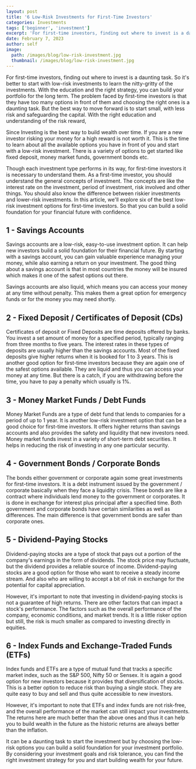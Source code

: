 ```yaml
---
layout: post
title: '6 Low-Risk Investments for First-Time Investors'
categories: Investments
tags: ['beginner', 'investment']
excerpt: 'For first-time investors, finding out where to invest is a daunting task. So it is better to start with low-risk investments to learn the nitty-gritty of the investments.'
date: February 7, 2023
author: self
image:
  path: /images/blog/low-risk-investment.jpg
  thumbnail: /images/blog/low-risk-investment.jpg
---
```


For first-time investors, finding out where to invest is a daunting task. So it's better to start with low-risk investments to learn the nitty-gritty of the investments. With the education and the right strategy, you can build your portfolio for the long term. The problem faced by first-time investors is that they have too many options in front of them and choosing the right ones is a daunting task. But the best way to move forward is to start small, with less risk and safeguarding the capital. With the right education and understanding of the risk reward,

Since Investing is the best way to build wealth over time. If you are a new investor risking your money for a high reward is not worth it. This is the time to learn about all the available options you have in front of you and start with a low-risk investment. There is a variety of options to get started like fixed deposit, money market funds, government bonds etc.

Though each investment type performs in its way, for first-time investors it is necessary to understand them. As a first-time investor, you should understand the general concepts of investment. The concepts are like the interest rate on the investment, period of investment, risk involved and other things. You should also know the difference between riskier investments and lower-risk investments. In this article, we'll explore six of the best low-risk investment options for first-time investors. So that you can build a solid foundation for your financial future with confidence.

## 1 - Savings Accounts

Savings accounts are a low-risk, easy-to-use investment option. It can help new investors build a solid foundation for their financial future. By starting with a savings account, you can gain valuable experience managing your money, while also earning a return on your investment. The good thing about a savings account is that in most countries the money will be insured which makes it one of the safest options out there.

Savings accounts are also liquid, which means you can access your money at any time without penalty. This makes them a great option for emergency funds or for the money you may need shortly.

## 2 - Fixed Deposit / Certificates of Deposit (CDs)

Certificates of deposit or Fixed Deposits are time deposits offered by banks. You invest a set amount of money for a specified period, typically ranging from three months to five years. The interest rates in these types of deposits are usually higher than the savings accounts. Most of the fixed deposits give higher returns when it is booked for 1 to 3 years. This is another good option for first-time investors because they are again one of the safest options available. They are liquid and thus you can access your money at any time. But there is a catch, if you are withdrawing before the time, you have to pay a penalty which usually is 1%.

## 3 - Money Market Funds / Debt Funds

Money Market Funds are a type of debt fund that lends to companies for a period of up to 1 year. It is another low-risk investment option that can be a good choice for first-time investors. It offers higher returns than savings accounts and also provides the safety and liquidity that new investors need. Money market funds invest in a variety of short-term debt securities. It helps in reducing the risk of investing in any one particular security.

## 4 - Government Bonds / Corporate Bonds

The bonds either government or corporate again some great investments for first-time investors. It is a debt instrument issued by the government / corporate basically when they face a liquidity crisis. These bonds are like a contract where individuals lend money to the government or corporates. It is done in exchange for interest plus principal after a specified time. Both government and corporate bonds have certain similarities as well as differences. The main difference is that government bonds are safer than corporate ones.

## 5 - Dividend-Paying Stocks

Dividend-paying stocks are a type of stock that pays out a portion of the company's earnings in the form of dividends. The stock price may fluctuate, but the dividend provides a reliable source of income. Dividend-paying stocks are a good option for those who want to receive a steady income stream. And also who are willing to accept a bit of risk in exchange for the potential for capital appreciation.

However, it's important to note that investing in dividend-paying stocks is not a guarantee of high returns. There are other factors that can impact a stock's performance. The factors such as the overall performance of the company, economic conditions, and market trends. It is a little risker option but still, the risk is much smaller as compared to investing directly in equities.

## 6 - Index Funds and Exchange-Traded Funds (ETFs)

Index funds and ETFs are a type of mutual fund that tracks a specific market index, such as the S&P 500, Nifty 50 or Sensex. It is again a good option for new investors because it provides that diversification of stocks. This is a better option to reduce risk than buying a single stock. They are quite easy to buy and sell and thus quite accessible to new investors.


However, it's important to note that ETFs and index funds are not risk-free, and the overall performance of the market can still impact your investments. The returns here are much better than the above ones and thus it can help you to build wealth in the future as the historic returns are always better than the inflation.

It can be a daunting task to start the investment but by choosing the low-risk options you can build a solid foundation for your investment portfolio. By considering your investment goals and risk tolerance, you can find the right investment strategy for you and start building wealth for your future.
